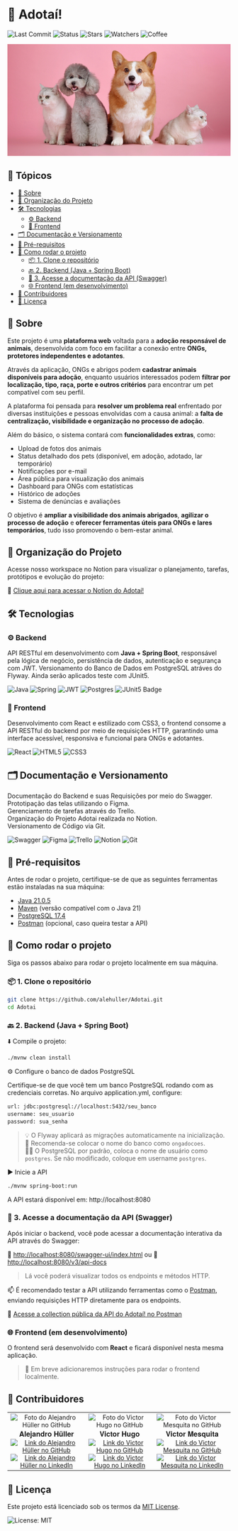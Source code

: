 #  🐾 Adotaí! 
![Last Commit](https://img.shields.io/github/last-commit/alehuller/Adotai?style=for-the-badge)
![Status](https://img.shields.io/badge/Status-Em%20Desenvolvimento-orange?style=for-the-badge)
![Stars](https://img.shields.io/github/stars/alehuller/Adotai?style=for-the-badge)
![Watchers](https://img.shields.io/github/watchers/alehuller/Adotai?style=for-the-badge)
![Coffee](https://img.shields.io/badge/Powered_by-Coffee-ff69b4?style=for-the-badge&logo=buy-me-a-coffee)

![img_2.png](img_2.png)<br>

## 📑 Tópicos

- [📌 Sobre](#-sobre)
- [🧭 Organização do Projeto](#-organização-do-projeto)
- [🛠️ Tecnologias](#️-tecnologias)
  - [⚙️ Backend](#-backend)
  - [🎨 Frontend](#-frontend)
- [🗂️ Documentação e Versionamento](#️-documentação-e-versionamento)
- [🧰 Pré-requisitos](#-pré-requisitos)
- [🚀 Como rodar o projeto](#-como-rodar-o-projeto)
  - [📦 1. Clone o repositório](#-1-clone-o-repositório)
  - [🔙 2. Backend (Java + Spring Boot)](#-2-backend-java--spring-boot)
  - [📘 3. Acesse a documentação da API (Swagger)](#-3-acesse-a-documentação-da-api-swagger)
  - [🌐 Frontend (em desenvolvimento)](#-frontend-em-desenvolvimento)
- [👥 Contribuidores](#-contribuidores)
- [📝 Licença](#-licença)

## 📌 Sobre

Este projeto é uma **plataforma web** voltada para a **adoção responsável de animais**, desenvolvida com foco em facilitar a conexão entre **ONGs, protetores independentes e adotantes**.

Através da aplicação, ONGs e abrigos podem **cadastrar animais disponíveis para adoção**, enquanto usuários interessados podem **filtrar por localização, tipo, raça, porte e outros critérios** para encontrar um pet compatível com seu perfil.

A plataforma foi pensada para **resolver um problema real** enfrentado por diversas instituições e pessoas envolvidas com a causa animal: a **falta de centralização, visibilidade e organização no processo de adoção**.

Além do básico, o sistema contará com **funcionalidades extras**, como:
- Upload de fotos dos animais
- Status detalhado dos pets (disponível, em adoção, adotado, lar temporário)
- Notificações por e-mail
- Área pública para visualização dos animais
- Dashboard para ONGs com estatísticas
- Histórico de adoções
- Sistema de denúncias e avaliações

O objetivo é **ampliar a visibilidade dos animais abrigados**, **agilizar o processo de adoção** e **oferecer ferramentas úteis para ONGs e lares temporários**, tudo isso promovendo o bem-estar animal.

## 🧭 Organização do Projeto

Acesse nosso workspace no Notion para visualizar o planejamento, tarefas, protótipos e evolução do projeto:

🔗 [Clique aqui para acessar o Notion do Adotaí!](https://www.notion.so/Adota-Sistema-de-Ado-o-de-Animais-Integrado-com-ONGs-1e5b6aa4de158011b031c1bb629f3878?source=copy_link)


## 🛠️ Tecnologias

### ⚙️ Backend

API RESTful em desenvolvimento com **Java + Spring Boot**, responsável pela lógica de negócio, persistência de dados, autenticação e segurança com JWT. Versionamento do Banco de Dados em PostgreSQL atráves do Flyway. Ainda serão aplicados teste com JUnit5.

![Java](https://img.shields.io/badge/java-%23ED8B00.svg?style=for-the-badge&logo=openjdk&logoColor=white)
![Spring](https://img.shields.io/badge/spring-%236DB33F.svg?style=for-the-badge&logo=spring&logoColor=white)
![JWT](https://img.shields.io/badge/JWT-black?style=for-the-badge&logo=JSON%20web%20tokens)
![Postgres](https://img.shields.io/badge/postgres-%23316192.svg?style=for-the-badge&logo=postgresql&logoColor=white)
![JUnit5 Badge](https://img.shields.io/badge/Tests-JUnit5-green?style=for-the-badge&logo=junit5)


### 🎨 Frontend

Desenvolvimento com React e estilizado com CSS3, o frontend consome a API RESTful do backend por meio de requisições HTTP, garantindo uma interface acessível, responsiva e funcional para ONGs e adotantes.

![React](https://img.shields.io/badge/react-%2320232a.svg?style=for-the-badge&logo=react&logoColor=%2361DAFB)
![HTML5](https://img.shields.io/badge/html5-%23E34F26.svg?style=for-the-badge&logo=html5&logoColor=white)
![CSS3](https://img.shields.io/badge/css3-%231572B6.svg?style=for-the-badge&logo=css3&logoColor=white)

## 🗂️ Documentação e Versionamento

Documentação do Backend e suas Requisições por meio do Swagger.<br>
Prototipação das telas utilizando o Figma.<br>
Gerenciamento de tarefas através do Trello.<br>
Organização do Projeto Adotai realizada no Notion.<br>
Versionamento de Código via Git.

![Swagger](https://img.shields.io/badge/-Swagger-%23Clojure?style=for-the-badge&logo=swagger&logoColor=white)
![Figma](https://img.shields.io/badge/figma-%23F24E1E.svg?style=for-the-badge&logo=figma&logoColor=white)
![Trello](https://img.shields.io/badge/Trello-%23026AA7.svg?style=for-the-badge&logo=Trello&logoColor=white)
![Notion](https://img.shields.io/badge/Notion-%23000000.svg?style=for-the-badge&logo=notion&logoColor=white)
![Git](https://img.shields.io/badge/git-%23F05033.svg?style=for-the-badge&logo=git&logoColor=white)

## 🧰 Pré-requisitos

Antes de rodar o projeto, certifique-se de que as seguintes ferramentas estão instaladas na sua máquina:

- [Java 21.0.5](https://www.oracle.com/java/technologies/javase/jdk21-archive-downloads.html)
- [Maven](https://maven.apache.org/download.cgi) (versão compatível com o Java 21)
- [PostgreSQL 17.4](https://www.postgresql.org/download/)
- [Postman](https://www.postman.com/downloads/) (opcional, caso queira testar a API)

<!--
### 🌐 Frontend

- [Node.js](https://nodejs.org/) (recomenda-se versão LTS)
- [npm](https://www.npmjs.com/) (ou [yarn](https://yarnpkg.com/) como gerenciador de pacotes)
-->
## 🚀 Como rodar o projeto

Siga os passos abaixo para rodar o projeto localmente em sua máquina.

### 📦 1. Clone o repositório

```bash
git clone https://github.com/alehuller/Adotai.git
cd Adotai
```

### 🔙 2. Backend (Java + Spring Boot)

⬇️ Compile o projeto:

```bash
./mvnw clean install
```

⚙️ Configure o banco de dados PostgreSQL

Certifique-se de que você tem um banco PostgreSQL rodando com as credenciais corretas. No arquivo application.yml, configure:

```bash
url: jdbc:postgresql://localhost:5432/seu_banco
username: seu_usuario
password: sua_senha
```
> 💡 O Flyway aplicará as migrações automaticamente na inicialização. <br>
> 💾 Recomenda-se colocar o nome do banco como `ongadocoes`. <br>
> 🧑‍💻 O PostgreSQL por padrão, coloca o nome de usuário como `postgres`. Se não modificado, coloque em username `postgres`.

▶️ Inicie a API

```bash
./mvnw spring-boot:run
```
A API estará disponível em: http://localhost:8080

### 📘 3. Acesse a documentação da API (Swagger)

Após iniciar o backend, você pode acessar a documentação interativa da API através do Swagger:

🔗 [http://localhost:8080/swagger-ui/index.html](http://localhost:8080/swagger-ui/index.html)
ou
🔗 [http://localhost:8080/v3/api-docs](http://localhost:8080/v3/api-docs)

> Lá você poderá visualizar todos os endpoints e métodos HTTP.

📫 É recomendado testar a API utilizando ferramentas como o [Postman](https://www.postman.com/), enviando requisições HTTP diretamente para os endpoints.

🔗 [Acesse a collection pública da API do Adotaí! no Postman](https://victor-5545008.postman.co/workspace/Victor's-Workspace~547f2bc0-b948-4fb6-88fe-f4905bcca801/collection/44764863-fc5303b4-02a1-47f8-81e2-1041139034c1?action=share&creator=45034750&active-environment=45034750-e0faefc3-6481-4a36-ac70-cf12ecfe13b9)


### 🌐 Frontend (em desenvolvimento)

O frontend será desenvolvido com **React** e ficará disponível nesta mesma aplicação.

> 🔧 Em breve adicionaremos instruções para rodar o frontend localmente.


## 👥 Contribuidores
<table>
  <tr>
    <td align="center">
        <img src="https://avatars3.githubusercontent.com/u/92354266" width="100px;" alt="Foto do Alejandro Hüller no GitHub"/><br>
        <sub>
          <span style="font-size:16px; font-family: 'Helvetica Neue', Helvetica, Arial, sans-serif;"><b>Alejandro Hüller</b></span>
        </sub><br>
      <a href="https://github.com/alehuller" title="GitHub do Alejandro Hüller">
        <img src="https://img.shields.io/badge/GitHub-100000?style=for-the-badge&logo=github&logoColor=white" width="100px;" alt="Link do Alejandro Hüller no GitHub"/><br>
      </a><a href="https://www.linkedin.com/in/alejandro-huller-44171225a/" title="LinkedIn do Alejandro Hüller">
        <img src="https://img.shields.io/badge/LinkedIn-0077B5?style=for-the-badge&logo=linkedin&logoColor=white" width="100px;" alt="Link do Alejandro Hüller no LinkedIn"/>
      </a>
    </td>
    <td align="center">
        <img src="https://avatars3.githubusercontent.com/u/9754413" width="100px;" alt="Foto do Victor Hugo no GitHub"/><br>
        <sub>
          <span style="font-size:16px; font-family: 'Helvetica Neue', Helvetica, Arial, sans-serif;"><b>Victor Hugo</b></span>
        </sub><br>
      <a href="https://github.com/vhugoemcruz" title="GitHub do Victor Hugo">
        <img src="https://img.shields.io/badge/GitHub-100000?style=for-the-badge&logo=github&logoColor=white" width="100px;" alt="Link do Victor Hugo no GitHub"/><br>
      </a><a href="https://www.linkedin.com/in/victor-hugo-cruz-93180a264/" title="LinkedIn do Victor Hugo">
        <img src="https://img.shields.io/badge/LinkedIn-0077B5?style=for-the-badge&logo=linkedin&logoColor=white" width="100px;" alt="Link do Victor Hugo no LinkedIn"/>
      </a>
    </td>
    <td align="center">
        <img src="https://avatars3.githubusercontent.com/u/105395280" width="100px;" alt="Foto do Victor Mesquita no GitHub"/><br>
        <sub>
          <span style="font-size:16px; font-family: 'Helvetica Neue', Helvetica, Arial, sans-serif;"><b>Victor Mesquita</b></span>
        </sub><br>
      <a href="https://github.com/victormesquitta" title="GitHub do Victor Mesquita">
        <img src="https://img.shields.io/badge/GitHub-100000?style=for-the-badge&logo=github&logoColor=white" width="100px;" alt="Link do Victor Mesquita no GitHub"/><br>
      </a><a href="https://github.com/alehuller" title="LinkedIn do Victor Mesquita">
        <img src="https://img.shields.io/badge/LinkedIn-0077B5?style=for-the-badge&logo=linkedin&logoColor=white" width="100px;" alt="Link do Victor Mesquita no LinkedIn"/>
      </a>
    </td>
  </tr>
</table>

## 📝 Licença

Este projeto está licenciado sob os termos da [MIT License](./LICENSE).

![License: MIT](https://img.shields.io/badge/License-MIT-yellow.svg)